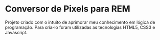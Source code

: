 # Conversor de Pixels para REM

Projeto criado com o intuito de aprimorar meu conhecimento em lógica de programação. Para cría-lo foram utilizadas as tecnologias HTML5, CSS3 e Javascript.
